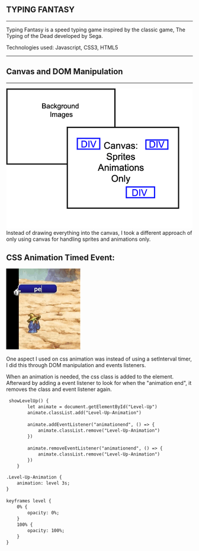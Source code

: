 ## TYPING FANTASY
---
Typing Fantasy is a speed typing game inspired by the classic game, The Typing of the Dead developed by Sega. 

Technologies used: Javascript, CSS3, HTML5

---



## Canvas and DOM Manipulation
---
<img src="images/readme/layers.png" width="600px" />
Instead of drawing everything into the canvas, I took a different approach of only using canvas for handling sprites and animations only.




CSS Animation Timed Event:
---

![LevelUp](/images/readme/level-up.gif)

One aspect I used on css animation was instead of using a setInterval timer, I did this through DOM manipulation and events listeners.

When an animation is needed, the css class is added to the element. Afterward by adding a event listener to look for when the "animation end", it removes the class and event listener again.


```
 showLevelUp() {
        let animate = document.getElementById("Level-Up")
        animate.classList.add("Level-Up-Animation")

        animate.addEventListener("animationend", () => {
            animate.classList.remove("Level-Up-Animation")
        })

        animate.removeEventListener("animationend", () => {
            animate.classList.remove("Level-Up-Animation")
        })
    }
```

```
.Level-Up-Animation {
    animation: level 3s;
}

keyframes level {
    0% {
        opacity: 0%;
    }
    100% {
        opacity: 100%;
    }
}
```